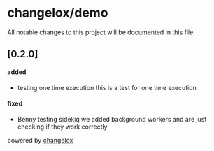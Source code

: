 # changelox/demo

All notable changes to this project will be documented in this file.

## [0.2.0]

#### added

-   testing one time execution
    this is a test for one time execution

#### fixed

-   Benny testing sidekiq
    we added background workers and are just checking if they work correctly





powered by [changelox](https://changelox.com)


